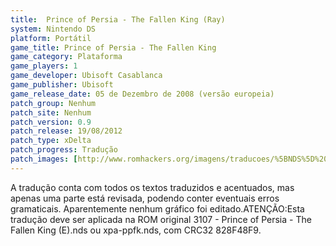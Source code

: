 ```yaml
---
title:  Prince of Persia - The Fallen King (Ray)
system: Nintendo DS
platform: Portátil
game_title: Prince of Persia - The Fallen King
game_category: Plataforma
game_players: 1
game_developer: Ubisoft Casablanca
game_publisher: Ubisoft
game_release_date: 05 de Dezembro de 2008 (versão europeia)
patch_group: Nenhum
patch_site: Nenhum
patch_version: 0.9
patch_release: 19/08/2012
patch_type: xDelta
patch_progress: Tradução
patch_images: [http://www.romhackers.org/imagens/traducoes/%5BNDS%5D%20Prince%20of%20Persia%20The%20Fallen%20King%20-%201.PNG,http://www.romhackers.org/imagens/traducoes/%5BNDS%5D%20Prince%20of%20Persia%20The%20Fallen%20King%20-%20Ray%20-%202.PNG,http://www.romhackers.org/imagens/traducoes/%5BNDS%5D%20Prince%20of%20Persia%20The%20Fallen%20King%20-%20Ray%20-%203.PNG]
---
```

A tradução conta com todos os textos traduzidos e acentuados, mas apenas uma parte está revisada, podendo conter eventuais erros gramaticais. Aparentemente nenhum gráfico foi editado.ATENÇÃO:Esta tradução deve ser aplicada na ROM original 3107 - Prince of Persia - The Fallen King (E).nds ou xpa-ppfk.nds, com CRC32 828F48F9.